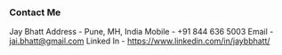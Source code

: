 ### Contact Me
Jay Bhatt
Address   - Pune, MH, India
Mobile    - +91 844 636 5003
Email     - jai.bhatt@gmail.com 
Linked In - https://www.linkedin.com/in/jaybbhatt/
